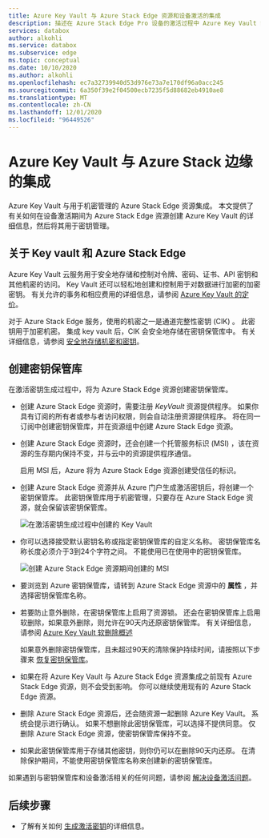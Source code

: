 ```yaml
---
title: Azure Key Vault 与 Azure Stack Edge 资源和设备激活的集成
description: 描述在 Azure Stack Edge Pro 设备的激活过程中 Azure Key Vault 如何与密钥管理关联。
services: databox
author: alkohli
ms.service: databox
ms.subservice: edge
ms.topic: conceptual
ms.date: 10/10/2020
ms.author: alkohli
ms.openlocfilehash: ec7a32739940d53d976e73a7e170df96a0acc245
ms.sourcegitcommit: 6a350f39e2f04500ecb7235f5d88682eb4910ae8
ms.translationtype: MT
ms.contentlocale: zh-CN
ms.lasthandoff: 12/01/2020
ms.locfileid: "96449526"
---
```

# <a name="azure-key-vault-integration-with-azure-stack-edge"></a>Azure Key Vault 与 Azure Stack 边缘的集成 

Azure Key Vault 与用于机密管理的 Azure Stack Edge 资源集成。 本文提供了有关如何在设备激活期间为 Azure Stack Edge 资源创建 Azure Key Vault 的详细信息，然后将其用于密钥管理。 


## <a name="about-key-vault-and-azure-stack-edge"></a>关于 Key vault 和 Azure Stack Edge

Azure Key Vault 云服务用于安全地存储和控制对令牌、密码、证书、API 密钥和其他机密的访问。 Key Vault 还可以轻松地创建和控制用于对数据进行加密的加密密钥。 有关允许的事务和相应费用的详细信息，请参阅 [Azure Key Vault 的定价](https://azure.microsoft.com/pricing/details/key-vault/)。

对于 Azure Stack Edge 服务，使用的机密之一是通道完整性密钥 (CIK) 。 此密钥用于加密机密。 集成 key vault 后，CIK 会安全地存储在密钥保管库中。 有关详细信息，请参阅 [安全地存储机密和密钥](../key-vault/general/overview.md#securely-store-secrets-and-keys)。


## <a name="key-vault-creation"></a>创建密钥保管库

在激活密钥生成过程中，将为 Azure Stack Edge 资源创建密钥保管库。 

- 创建 Azure Stack Edge 资源时，需要注册 *KeyVault* 资源提供程序。 如果你具有订阅的所有者或参与者访问权限，则会自动注册资源提供程序。 将在同一订阅中创建密钥保管库，并在资源组中创建 Azure Stack Edge 资源。 

- 创建 Azure Stack Edge 资源时，还会创建一个托管服务标识 (MSI) ，该在资源的生存期内保持不变，并与云中的资源提供程序通信。 

    启用 MSI 后，Azure 将为 Azure Stack Edge 资源创建受信任的标识。

- 创建 Azure Stack Edge 资源并从 Azure 门户生成激活密钥后，将创建一个密钥保管库。 此密钥保管库用于机密管理，只要存在 Azure Stack Edge 资源，就会保留该密钥保管库。 

    ![在激活密钥生成过程中创建的 Key Vault](media/azure-stack-edge-gpu-deploy-prep/azure-stack-edge-resource-3.png)

- 你可以选择接受默认密钥名称或指定密钥保管库的自定义名称。 密钥保管库名称长度必须介于3到24个字符之间。 不能使用已在使用中的密钥保管库。 <!--The MSI is then used to authenticate to key vault to retrieve secrets.--> 

    ![创建 Azure Stack Edge 资源期间创建的 MSI](media/azure-stack-edge-gpu-deploy-prep/create-resource-8.png)

- 要浏览到 Azure 密钥保管库，请转到 Azure Stack Edge 资源中的 **属性** ，并选择密钥保管库名称。 

- 若要防止意外删除，在密钥保管库上启用了资源锁。 还会在密钥保管库上启用软删除，如果意外删除，则允许在90天内还原密钥保管库。 有关详细信息，请参阅 [Azure Key Vault 软删除概述](../key-vault/general/soft-delete-overview.md)

    如果意外删除密钥保管库，且未超过90天的清除保护持续时间，请按照以下步骤来 [恢复密钥保管库](../key-vault/general/key-vault-recovery.md#list-recover-or-purge-soft-deleted-secrets-keys-and-certificates)。 

- 如果在将 Azure Key Vault 与 Azure Stack Edge 资源集成之前现有 Azure Stack Edge 资源，则不会受到影响。 你可以继续使用现有的 Azure Stack Edge 资源。 

- 删除 Azure Stack Edge 资源后，还会随资源一起删除 Azure Key Vault。 系统会提示进行确认。 如果不想删除此密钥保管库，可以选择不提供同意。 仅删除 Azure Stack Edge 资源，使密钥保管库保持不变。 

- 如果此密钥保管库用于存储其他密钥，则你仍可以在删除90天内还原。 在清除保护期间，不能使用密钥保管库名称来创建新的密钥保管库。

如果遇到与密钥保管库和设备激活相关的任何问题，请参阅 [解决设备激活问题](azure-stack-edge-gpu-troubleshoot-activation.md)。

<!--## Key vault secret management

When you generate an activation key, the following events occur:

1. You request an activation key in the Azure portal. The request is then sent to Key Vault resource provider. 
1. A standard tier key vault with access policy is created and is locked by default. This key vault uses the default name or the custom name that you specified.
1. The key vault authenticates with MSI the request to generate activation key. The MSI is also added to the key vault access policy and a channel integrity key is generated and placed in the key vault.
1. The activation key is returned to the Azure portal. You can then copy this key and use it in the local UI to activate your device.-->



## <a name="next-steps"></a>后续步骤

- 了解有关如何 [生成激活密钥](azure-stack-edge-gpu-deploy-prep.md#get-the-activation-key)的详细信息。